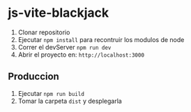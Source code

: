 # js-vite-blackjack


1. Clonar repositorio
2. Ejecutar ```npm install``` para recontruir los modulos de node
3. Correr el devServer ```npm run dev``` 
4. Abrir el proyecto en: ```http://localhost:3000``` 

## Produccion

1. Ejecutar ```npm run build```
2. Tomar la carpeta ```dist``` y desplegarla


